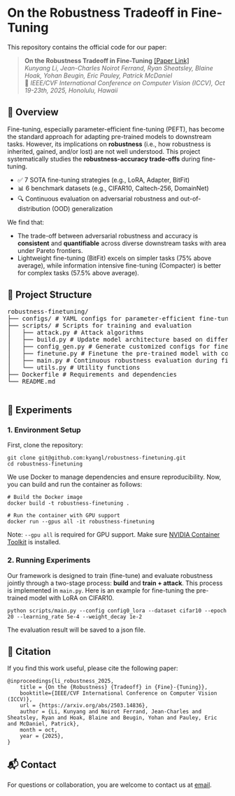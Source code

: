 # On the Robustness Tradeoff in Fine-Tuning

This repository contains the official code for our paper: 
> **On the Robustness Tradeoff in Fine-Tuning** [[Paper Link]](https://arxiv.org/abs/2503.14836) \
> *Kunyang Li, Jean-Charles Noirot Ferrand, Ryan Sheatsley, Blaine Hoak, Yohan
> Beugin, Eric Pauley, Patrick McDaniel* \
> 📍 *IEEE/CVF International Conference on Computer Vision (ICCV), Oct 19-23th,
> 2025, Honolulu, Hawaii*


## 📌 Overview
Fine-tuning, especially parameter-efficient fine-tuning (PEFT), has become the
standard approach for adapting pre-trained models to downstream tasks. However,
its implications on **robustness** (i.e., how robustness is inherited, gained,
and/or lost) are not well understood. This project
systematically studies the **robustness-accuracy trade-offs** during
fine-tuning. 

- ✅ 7 SOTA fine-tuning strategies (e.g., LoRA, Adapter, BitFit)
- 📊 6 benchmark datasets (e.g., CIFAR10, Caltech-256, DomainNet)
- 🔍 Continuous evaluation on adversarial robustness and out-of-distribution
  (OOD) generalization

We find that:
- The trade-off between adversarial robustness and accuracy is **consistent**
  and **quantifiable** across diverse
  downstream tasks with area under Pareto frontiers. 
- Lightweight fine-tuning (BitFit) excels on simpler tasks (75% above average), while information
  intensive fine-tuning (Compacter) is better for complex tasks (57.5% above
  average). 
  

## 📁 Project Structure
<pre>
robustness-finetuning/ 
├── configs/ # YAML configs for parameter-efficient fine-tuning strategies
├── scripts/ # Scripts for training and evaluation
│   ├── attack.py # Attack algorithms
│   ├── build.py # Update model architecture based on different fine-tuning strategies 
│   ├── config_gen.py # Generate customized configs for fine-tuning strategies 
│   ├── finetune.py # Finetune the pre-trained model with continuous evaluation (attacks)
│   ├── main.py # Continuous robustness evaluation during fine-tuning
│   └── utils.py # Utility functions
├── Dockerfile # Requirements and dependencies
└── README.md 

</pre>


## 🧪 Experiments

### 1. Environment Setup
First, clone the repository:
```
git clone git@github.com:kyangl/robustness-finetuning.git
cd robustness-finetuning
```

We use Docker to manage dependencies and ensure reproducibility. Now, you can build
and run the container as follows: 
```
# Build the Docker image 
docker build -t robustness-finetuning . 

# Run the container with GPU support 
docker run --gpus all -it robustness-finetuning
``` 

Note: `--gpu all` is required for GPU support. Make sure [NVIDIA Container
Toolkit](https://docs.nvidia.com/datacenter/cloud-native/container-toolkit/latest/install-guide.html)
is installed. 

### 2. Running Experiments 
Our framework is designed to train (fine-tune) and evaluate robustness jointly
through a two-stage process: **build** and **train + attack**. This process is implemented
in `main.py`. Here is an example for fine-tuning the pre-trained model with LoRA
on CIFAR10. 
```
python scripts/main.py --config config0_lora --dataset cifar10 --epoch 20 --learning_rate 5e-4 --weight_decay 1e-2
```
The evaluation result will be saved to a json file. 


## 📎 Citation
If you find this work useful, please cite the following paper: 
```
@inproceedings{li_robustness_2025,
	title = {On the {Robustness} {Tradeoff} in {Fine}-{Tuning}},
    booktitle={IEEE/CVF International Conference on Computer Vision (ICCV)},
	url = {https://arxiv.org/abs/2503.14836},
	author = {Li, Kunyang and Noirot Ferrand, Jean-Charles and Sheatsley, Ryan and Hoak, Blaine and Beugin, Yohan and Pauley, Eric and McDaniel, Patrick},
	month = oct,
	year = {2025},
}
```

## 📬 Contact
For questions or collaboration, you are welcome to contact us at
[email](kli253@wisc.edu). 
